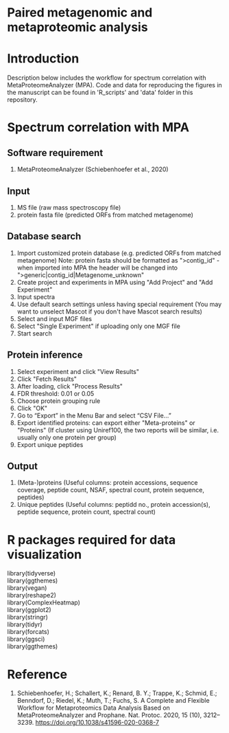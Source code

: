 # Paired metagenomic and metaproteomic analysis
# Introduction
Description below includes the workflow for spectrum correlation with MetaProteomeAnalyzer (MPA). Code and data for reproducing the figures in the manuscript can be found in 'R_scripts' and 'data' folder in this repository. 

# Spectrum correlation with MPA
## Software requirement
  1. MetaProteomeAnalyzer (Schiebenhoefer et al., 2020)
## Input
  1. MS file (raw mass spectroscopy file)
  2. protein fasta file (predicted ORFs from matched metagenome)
## Database search
  1. Import customized protein database (e.g. predicted ORFs from matched metagenome) Note: protein fasta should be formatted as ">contig_id" - when imported into MPA the header will be changed into ">generic|contig_id|Metagenome_unknown"
  2. Create project and experiments in MPA using "Add Project" and "Add Experiment"
  3. Input spectra
  4. Use default search settings unless having special requirement (You may want to unselect Mascot if you don't have Mascot search results)
  5. Select and input MGF files
  6. Select "Single Experiment" if uploading only one MGF file
  7. Start search 
## Protein inference
  1. Select experiment and click "View Results"
  2. Click "Fetch Results"
  3. After loading, click "Process Results"
  4. FDR threshold: 0.01 or 0.05
  5. Choose protein grouping rule
  6. Click "OK"
  7. Go to “Export” in the Menu Bar and select “CSV File...”
  8. Export identified proteins: can export either "Meta-proteins" or "Proteins" (If cluster using Uniref100, the two reports will be similar, i.e. usually only one protein per group)
  9. Export unique peptides
## Output
1. (Meta-)proteins (Useful columns: protein accessions, sequence coverage, peptide count, NSAF, spectral count, protein sequence, peptides)
2. Unique peptides (Useful columns: peptidd no., protein accession(s), peptide sequence, protein count, spectral count)
 
# R packages required for data visualization
library(tidyverse)\
library(ggthemes) \
library(vegan) \
library(reshape2) \
library(ComplexHeatmap) \
library(ggplot2) \
library(stringr) \
library(tidyr) \
library(forcats) \
library(ggsci) \
library(ggthemes)

# Reference
1. Schiebenhoefer, H.; Schallert, K.; Renard, B. Y.; Trappe, K.; Schmid, E.; Benndorf, D.; Riedel, K.; Muth, T.; Fuchs, S. A Complete and Flexible Workflow for Metaproteomics Data Analysis Based on MetaProteomeAnalyzer and Prophane. Nat. Protoc. 2020, 15 (10), 3212–3239. https://doi.org/10.1038/s41596-020-0368-7
